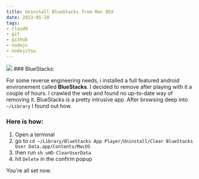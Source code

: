 ```yaml
---
title: Uninstall BlueStacks from Mac OSX
date: 2013-05-28
tags:
- cloud9
- git
- github
- nodejs
- nodejitsu
---
```


<img class="thumbnail" src="/images/post/2013-05-28-uninstall-bluestacks-from-your-mac/bluestacks-uninstall.png" />
### BlueStacks:

For some reverse engineering needs, i installed a full featured android environement called **BlueStacks**. I decided to remove after playing with it a couple of hours. I crawled the web and found no up-to-date way of removing it. BlueStacks is a pretty intrusive app.
After browsing deep into `~/Library` I found out how.

### Here is how:

1. Open a terminal 
2. go to `cd ~/Library/BlueStacks App Player/Uninstall/Clear BlueStacks User Data.app/Contents/MacOS`
3. then run `sh uHD-ClearUserData`
4. hit `Delete` in the confirm popup

You're all set now.